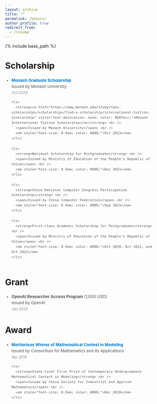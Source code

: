 ```yaml
---
layout: archive
title: ""
permalink: /honors/
author_profile: true
redirect_from:
  - /resume
---
```


{% include base_path %}


# Scholarship

<div style="margin: 3px 0; padding: 3px;">
  <ul style="margin: 0; padding-left: 18px; font-size: 0.95em; color: #555; line-height: 1.5;">
    <li>
      <strong><a href="https://www.monash.edu/study/fees-scholarships/scholarships/find-a-scholarship/monash-graduate-scholarship-mgs" style="text-decoration: none; color: #007acc;">Monash Graduate Scholarship</a></strong> <br />
      <span>Issued by Monash University</span> <br />
      <em style="font-size: 0.9em; color: #888;">Oct 2023</em>
    </li>

    <li>
      <strong><a href="https://www.monash.edu/study/fees-scholarships/scholarships/find-a-scholarship/international-tuition-scholarship" style="text-decoration: none; color: #007acc;">Monash International Tuition Scholarship</a></strong> <br />
      <span>Issued by Monash University</span> <br />
      <em style="font-size: 0.9em; color: #888;">Oct 2023</em>
    </li>

    <li>
      <strong>National Scholarship for Postgraduate</strong> <br />
      <span>Issued by Ministry of Education of the People's Republic of China</span> <br />
      <em style="font-size: 0.9em; color: #888;">Dec 2021</em>
    </li>

    <li>
      <strong>China National Computer Congress Participation Scholarship</strong> <br />
      <span>Issued by China Computer Federation</span> <br />
      <em style="font-size: 0.9em; color: #888;">Sep 2021</em>
    </li>

    <li>
      <strong>First-class Academic Scholarship for Postgraduate</strong> <br />
      <span>Issued by Ministry of Education of the People's Republic of China</span> <br />
      <em style="font-size: 0.9em; color: #888;">Oct 2020, Oct 2021, and Oct 2022</em>
    </li>
  </ul>
</div>


# Grant

<div style="margin: 3px 0; padding: 3px;">
  <ul style="margin: 0; padding-left: 18px; font-size: 0.95em; color: #555; line-height: 1.5;">
    <li>
      <strong>OpenAI Researcher Access Program</strong> (1,000 USD) <br />
      <span>Issued by OpenAI</span> <br />
      <em style="font-size: 0.9em; color: #888;">Jan 2025</em>
    </li>
  </ul>
</div>

# Award

<div style="margin: 3px 0; padding: 3px;">
  <ul style="margin: 0; padding-left: 18px; font-size: 0.95em; color: #555; line-height: 1.5;">
    <li>
      <strong><a href="https://www.comap-math.org/mcm/2019Certs/1903649.pdf" style="text-decoration: none; color: #007acc;">Meritorious Winner of Mathematical Contest in Modeling</a></strong> <br />
      <span>Issued by Consortium for Mathematics and Its Applications</span> <br />
      <em style="font-size: 0.9em; color: #888;">Apr 2019</em>
    </li>

    <li>
      <strong>State-level First Prize of Contemporary Undergraduate Mathematical Contest in Modeling</strong> <br />
      <span>Issued by China Society for Industrial and Applied Mathematics</span> <br />
      <em style="font-size: 0.9em; color: #888;">Dec 2018</em>
    </li>
  </ul>
</div>

  <!-- * Top 8% of 14,108 teams worldwide -->
  <!--  Top 8% of 42,128 teams from 1,449 universities in China -->
